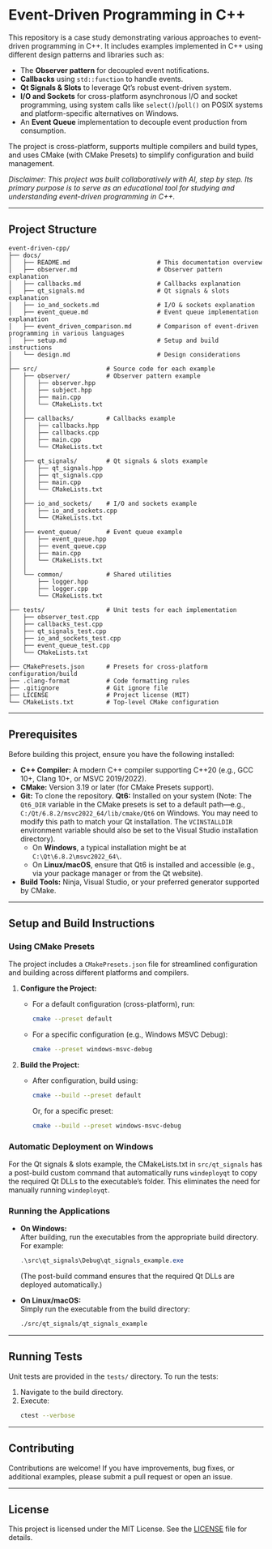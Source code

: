 # Event-Driven Programming in C++

This repository is a case study demonstrating various approaches to event-driven programming in C++. It includes examples implemented in C++ using different design patterns and libraries such as:

- The **Observer pattern** for decoupled event notifications.
- **Callbacks** using `std::function` to handle events.
- **Qt Signals & Slots** to leverage Qt’s robust event-driven system.
- **I/O and Sockets** for cross-platform asynchronous I/O and socket programming, using system calls like `select()`/`poll()` on POSIX systems and platform-specific alternatives on Windows.
- An **Event Queue** implementation to decouple event production from consumption.

The project is cross-platform, supports multiple compilers and build types, and uses CMake (with CMake Presets) to simplify configuration and build management.

*Disclaimer: This project was built collaboratively with AI, step by step. Its primary purpose is to serve as an educational tool for studying and understanding event-driven programming in C++.*

---

## Project Structure

```
event-driven-cpp/
├── docs/                  
│   ├── README.md                        # This documentation overview
│   ├── observer.md                      # Observer pattern explanation
│   ├── callbacks.md                     # Callbacks explanation
│   ├── qt_signals.md                    # Qt signals & slots explanation
│   ├── io_and_sockets.md                # I/O & sockets explanation
│   ├── event_queue.md                   # Event queue implementation explanation
│   ├── event_driven_comparison.md       # Comparison of event-driven programming in various languages
│   ├── setup.md                         # Setup and build instructions
│   └── design.md                        # Design considerations
│
├── src/                   # Source code for each example
│   ├── observer/          # Observer pattern example
│   │   ├── observer.hpp
│   │   ├── subject.hpp
│   │   ├── main.cpp
│   │   └── CMakeLists.txt
│   │
│   ├── callbacks/         # Callbacks example
│   │   ├── callbacks.hpp
│   │   ├── callbacks.cpp
│   │   ├── main.cpp
│   │   └── CMakeLists.txt
│   │
│   ├── qt_signals/        # Qt signals & slots example
│   │   ├── qt_signals.hpp
│   │   ├── qt_signals.cpp
│   │   ├── main.cpp
│   │   └── CMakeLists.txt
│   │
│   ├── io_and_sockets/    # I/O and sockets example
│   │   ├── io_and_sockets.cpp
│   │   └── CMakeLists.txt
│   │
│   ├── event_queue/       # Event queue example
│   │   ├── event_queue.hpp
│   │   ├── event_queue.cpp
│   │   ├── main.cpp
│   │   └── CMakeLists.txt
│   │
│   └── common/            # Shared utilities
│       ├── logger.hpp
│       ├── logger.cpp
│       └── CMakeLists.txt
│
├── tests/                 # Unit tests for each implementation
│   ├── observer_test.cpp
│   ├── callbacks_test.cpp
│   ├── qt_signals_test.cpp
│   ├── io_and_sockets_test.cpp
│   ├── event_queue_test.cpp
│   └── CMakeLists.txt
│
├── CMakePresets.json      # Presets for cross-platform configuration/build
├── .clang-format          # Code formatting rules
├── .gitignore             # Git ignore file
├── LICENSE                # Project license (MIT)
└── CMakeLists.txt         # Top-level CMake configuration
```

---

## Prerequisites

Before building this project, ensure you have the following installed:

- **C++ Compiler:** A modern C++ compiler supporting C++20 (e.g., GCC 10+, Clang 10+, or MSVC 2019/2022).
- **CMake:** Version 3.19 or later (for CMake Presets support).
- **Git:** To clone the repository.
**Qt6:** Installed on your system (Note: The `Qt6_DIR` variable in the CMake presets is set to a default path—e.g., `C:/Qt/6.8.2/msvc2022_64/lib/cmake/Qt6` on Windows. You may need to modify this path to match your Qt installation. The `VCINSTALLDIR` environment variable should also be set to the Visual Studio installation directory).
  - On **Windows**, a typical installation might be at `C:\Qt\6.8.2\msvc2022_64\`.
  - On **Linux/macOS**, ensure that Qt6 is installed and accessible (e.g., via your package manager or from the Qt website).
- **Build Tools:** Ninja, Visual Studio, or your preferred generator supported by CMake.

---

## Setup and Build Instructions

### Using CMake Presets

The project includes a `CMakePresets.json` file for streamlined configuration and building across different platforms and compilers.

1. **Configure the Project:**

   - For a default configuration (cross-platform), run:
     ```bash
     cmake --preset default
     ```
   - For a specific configuration (e.g., Windows MSVC Debug):
     ```bash
     cmake --preset windows-msvc-debug
     ```

2. **Build the Project:**

   - After configuration, build using:
     ```bash
     cmake --build --preset default
     ```
     Or, for a specific preset:
     ```bash
     cmake --build --preset windows-msvc-debug
     ```

### Automatic Deployment on Windows

For the Qt signals & slots example, the CMakeLists.txt in `src/qt_signals` has a post-build custom command that automatically runs `windeployqt` to copy the required Qt DLLs to the executable’s folder. This eliminates the need for manually running `windeployqt`.

### Running the Applications

- **On Windows:**  
  After building, run the executables from the appropriate build directory. For example:
  ```powershell
  .\src\qt_signals\Debug\qt_signals_example.exe
  ```
  (The post-build command ensures that the required Qt DLLs are deployed automatically.)

- **On Linux/macOS:**  
  Simply run the executable from the build directory:
  ```bash
  ./src/qt_signals/qt_signals_example
  ```

---

## Running Tests

Unit tests are provided in the `tests/` directory. To run the tests:

1. Navigate to the build directory.
2. Execute:
   ```bash
   ctest --verbose
   ```

---

## Contributing

Contributions are welcome! If you have improvements, bug fixes, or additional examples, please submit a pull request or open an issue.

---

## License

This project is licensed under the MIT License. See the [LICENSE](LICENSE) file for details.
